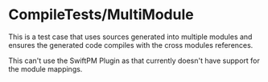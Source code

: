 # CompileTests/MultiModule

This is a test case that uses sources generated into multiple modules and
ensures the generated code compiles with the cross modules references.

This can't use the SwiftPM Plugin as that currently doesn't have support for the
module mappings.
